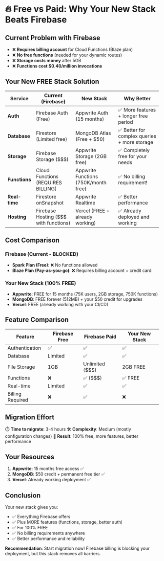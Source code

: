 # 🔥 Free vs Paid: Why Your New Stack Beats Firebase

## Current Problem with Firebase
- ❌ **Requires billing account** for Cloud Functions (Blaze plan)
- ❌ **No free functions** (needed for your dynamic routes)
- ❌ **Storage costs money** after 5GB
- ❌ **Functions cost $0.40/million invocations**

## Your New FREE Stack Solution

| Service | Current (Firebase) | New Stack | Why Better |
|---------|-------------------|-----------|------------|
| **Auth** | Firebase Auth (Free) | Appwrite Auth (15 months) | ✅ More features + longer free period |
| **Database** | Firestore (Limited free) | MongoDB Atlas (Free + $50) | ✅ Better for complex queries + more storage |
| **Storage** | Firebase Storage ($$$) | Appwrite Storage (2GB free) | ✅ Completely free for your needs |
| **Functions** | Cloud Functions (REQUIRES BILLING) | Appwrite Functions (750K/month free) | ✅ No billing requirement! |
| **Real-time** | Firestore onSnapshot | Appwrite Realtime | ✅ Better performance |
| **Hosting** | Firebase Hosting ($$$ with functions) | Vercel (FREE + already working) | ✅ Already deployed and working |

## Cost Comparison

### Firebase (Current - BLOCKED)
- **Spark Plan (Free)**: ❌ No functions allowed
- **Blaze Plan (Pay-as-you-go)**: ❌ Requires billing account + credit card

### Your New Stack (100% FREE)
- **Appwrite**: FREE for 15 months (75K users, 2GB storage, 750K functions)
- **MongoDB**: FREE forever (512MB) + your $50 credit for upgrades
- **Vercel**: FREE (already working with your CI/CD)

## Feature Comparison

| Feature | Firebase Free | Firebase Paid | Your New Stack |
|---------|---------------|---------------|----------------|
| Authentication | ✅ | ✅ | ✅ |
| Database | Limited | ✅ | ✅ |
| File Storage | 1GB | Unlimited ($$$) | 2GB FREE |
| Functions | ❌ | ✅ ($$$) | ✅ FREE |
| Real-time | Limited | ✅ | ✅ |
| Billing Required | ❌ | ✅ | ❌ |

## Migration Effort

⏱️ **Time to migrate**: 3-4 hours
🛠️ **Complexity**: Medium (mostly configuration changes)
🚀 **Result**: 100% free, more features, better performance

## Your Resources

1. **Appwrite**: 15 months free access ✅
2. **MongoDB**: $50 credit + permanent free tier ✅  
3. **Vercel**: Already working deployment ✅

## Conclusion

Your new stack gives you:
- ✅ Everything Firebase offers
- ✅ Plus MORE features (functions, storage, better auth)
- ✅ For 100% FREE
- ✅ No billing requirements anywhere
- ✅ Better performance and reliability

**Recommendation**: Start migration now! Firebase billing is blocking your deployment, but this stack removes all barriers.
